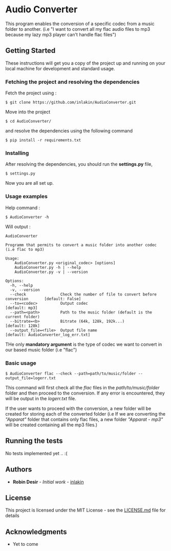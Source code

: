 # Audio Converter

This program enables the conversion of a specific codec from a music folder to another. (i.e "I want to convert all my flac audio files to mp3 because my lazy mp3 player can't handle flac files")

## Getting Started

These instructions will get you a copy of the project up and running on your local machine for development and standard usage.


### Fetching the project and resolving the dependencies

Fetch the project using :

```
$ git clone https://github.com/inlakin/AudioConverter.git
```

Move into the project

```
$ cd AudioConverter/
```

and resolve the dependencies using the following command

```
$ pip install -r requirements.txt
```

### Installing


After resolving the dependencies, you should run the **settings.py** file, 

```
$ settings.py 
```

Now you are all set up. 


### Usage examples

Help command :

```
$ AudioConverter -h 
```

Will output :

```
AudioConverter 

Programm that permits to convert a music folder into another codec (i.e flac to mp3)
 
Usage:
    AudioConverter.py <original_codec> [options]
    AudioConverter.py -h | --help
    AudioConverter.py -v | --version
 
Options:
  -h, --help      
  -v, --version      
  --check               Check the number of file to convert before conversion       [default: False]
  --to=<codec>          Output codec                                                [default: mp3]
  --path=<path>         Path to the music folder (default is the current folder)
  --bitrate=<b>         Bitrate (64k, 128k, 192k...)                                [default: 128k]
  --output_file=<file>  Output file name                                            [default: AudioConverter_log_err.txt]
```

THe only **mandatory argument** is the type of codec we want to convert in our based music folder (i.e "flac")

### Basic usage 

```
$ AudioConverter flac --check --path=path/to/music/folder --output_file=logerr.txt
```

This command will first check all the *flac* files in the *path/to/music/folder* folder and then proceed to the conversion. If any error is encountered, they will be output in the *logerr.txt* file.

If the user wants to proceed with the conversion, a new folder will be created for storing each of the converted folder (i.e If we are converting the *"Apparat"* folder that contains only flac files, a new folder *"Apparat - mp3"* will be created containing all the mp3 files.)


## Running the tests

No tests implemented yet .. :(


## Authors

* **Robin Desir** - *Initial work* - [inlakin](https://github.com/inlakin)


## License

This project is licensed under the MIT License - see the [LICENSE.md](https://github.com/inlakin/AudioConverter/LICENSE.md) file for details

## Acknowledgments

* Yet to come


